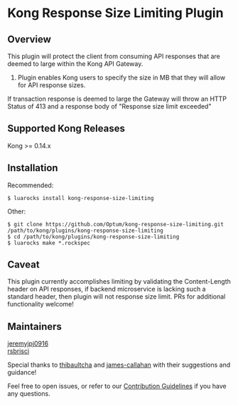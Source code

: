 # Kong Response Size Limiting Plugin
## Overview
This plugin will protect the client from consuming API responses that are deemed to large within the Kong API Gateway.

1. Plugin enables Kong users to specify the size in MB that they will allow for API response sizes.

If transaction response is deemed to large the Gateway will throw an HTTP Status of 413 and a response body of "Response size limit exceeded" 

## Supported Kong Releases
Kong >= 0.14.x 

## Installation
Recommended:
```
$ luarocks install kong-response-size-limiting
```
Other:
```
$ git clone https://github.com/Optum/kong-response-size-limiting.git /path/to/kong/plugins/kong-response-size-limiting
$ cd /path/to/kong/plugins/kong-response-size-limiting
$ luarocks make *.rockspec
```
## Caveat

This plugin currently accomplishes limiting by validating the Content-Length header on API responses, if backend microservice is lacking such a standard header, then plugin will not response size limit. PRs for additional functionality welcome!

## Maintainers
[jeremyjpj0916](https://github.com/jeremyjpj0916)  
[rsbrisci](https://github.com/rsbrisci)

Special thanks to [thibaultcha](https://github.com/thibaultcha) and [james-callahan](https://github.com/james-callahan) with their
suggestions and guidance!

Feel free to open issues, or refer to our [Contribution Guidelines](https://github.com/Optum/kong-response-size-limiting/blob/master/CONTRIBUTING.md) if you have any questions.
